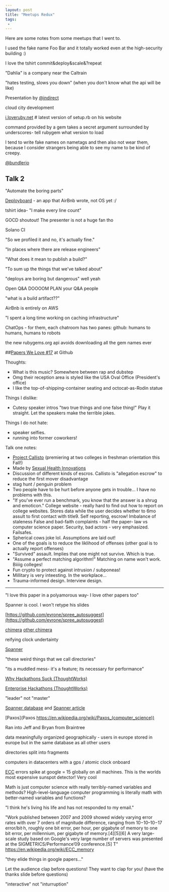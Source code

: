 ```yaml
---
layout: post
title: "Meetups Redux"
tags:
 -
---
```


Here are some notes from some meetups that I went to.

I used the fake name Foo Bar and it totally worked even at the high-security building :)

I love the tshirt commit&deploy&scale&?repeat

"Dahlia" is a company near the Caltrain

"hates testing, slows you down" (when you don't know what the api will be like)

Presentation by [@indirect](https://twitter.com/indirect)

cloud city development

[i.loveruby.net](http://i.loveruby.net/en/projects/) # latest version of setup.rb on his website


command provided by a gem takes a secret argument surrounded by underscores- tell rubygem what version to load

I tend to write fake names on nametags and then also not wear them, because I consider strangers being able to see my name to be kind of creepy.

[@bundlerio](https://twitter.com/@bundlerio)


## Talk 2

"Automate the boring parts"

[Deployboard](https://blog.newrelic.com/2015/12/15/airbnb-democratic-deploys-futurestack15-video/) - an app that AirBnb wrote, not OS yet :/

tshirt idea- "I make every line count"

GOCD shoutout! The presenter is not a huge fan tho

Solano CI

"So we profiled it and no, it's actually fine."

"In places where there are release engineers"

"What does it mean to publish a build?"

"To sum up the things that we've talked about"

"deploys are boring but dangerous" well yeah

Open Q&A DOOOOM
PLAN your Q&A people

"what is a build artifact??"

AirBnb is entirely on AWS

"I spent a long time working on caching infrastructure"

ChatOps - for them, each chatroom has two panes: github: humans to humans, humans to robots

the new rubygems.org api avoids downloading all the gem names ever


##[Papers We Love #17](http://www.meetup.com/papers-we-love-too/events/220795969/) at Github

Thoughts:

* What is this music? Somewhere between rap and dubstep
* Omg their reception area is styled like the USA Oval Office (President's office)
* I like the top-of-shipping-container seating and octocat-as-Rodin statue


Things I dislike:

* Cutesy speaker intros "two true things and one false thing!" Play it straight. Let the speakers make the terrible jokes.

Things I do not hate:

* speaker selfies.
* running into former coworkers!

Talk one notes:

* [Project Callisto](https://www.projectcallisto.org) (premiering at two colleges in freshman orientation this Fall!)
* Made by [Sexual Health Innovations](https://www.sexualhealthinnovations.org/)
* Discussion of different kinds of escros. Callisto is "allegation escrow" to reduce the first mover disadvantage
* stag hunt / penguin problem
* Two people have to be hurt before anyone gets in trouble... I have no problems with this.
* "If you've ever run a benchmark, you know that the answer is a shrug and emoticon."
College website - really hard to find out how to report on college websites. Stores data while the user decides whether to
6mo assult to first contact with title9. Self reporting, escrow!
Imbalance of staleness
False and bad-faith complaints - half the paper- law vs computer science paper. Security, bad actors - very emphasized. Failsafes.
* Spherical cows joke lol. Assumptions are laid out!
* One of the goals is to reduce the liklihood of offenses (other goal is to actually report offenses)
* "Survived" assault. Implies that one might not survive. Which is true.
* "Assume a perfect matching algorithm!" Matching on name won't work. Biiiig colleges!
* Fun crypto to protect against intrusion / subponeas!
* Millitary is very inteesting. In the workplace...
* Trauma-informed design. Interview design.


----


"I love this paper in a polyamorous way- I love other papers too"

Spanner is cool. I won't retype his slides

[https://github.com/evrone/spree_autosuggest](https://github.com/evrone/spree_autosuggest)

[chimera](http://www.heromachine.com/wp-content/uploads/2012/10/Chimera.jpg)  [other chimera](http://img4.wikia.nocookie.net/__cb20130104184238/finalfantasy/images/f/f2/Dhorme_Chimera_FFV_Art.jpg)

reifying clock undertainty

[Spanner](https://jaxenter.com/google-publishes-details-of-internal-database-spanner-104945.html)

"these weird things that we call directories"

"its a muddled mess- it's a feature; its necessary for performance"

[Why Hackathons Suck (ThoughtWorks)](http://www.thoughtworks.com/insights/blog/why-hackathons-suck)

[Enterprise Hackathons (ThoughtWorks)](http://www.thoughtworks.com/insights/blog/hackathons-enterprise)

"leader" not "master"

[Spanner database](https://en.wikipedia.org/wiki/Spanner_(database)) and [Spanner article](https://jaxenter.com/google-publishes-details-of-internal-database-spanner-104945.html)

[Paxos](Paxos https://en.wikipedia.org/wiki/Paxos_(computer_science))

Ran into Jeff and Bryan from Braintree

data meaningfully organized geographically - users in europe stored in europe but in the same database as all other users

directories split into fragments

computers in datacenters with a gps / atomic clock onboard

[ECC](https://en.wikipedia.org/wiki/ECC_memory) errors spike at google = 15 globally on all machines. This is the worlds most expensive sunspot detector! Very cool

Math is just computer science with really terribly-named variables and methods? High-level-language computer programming is literally math with better-named variables and functions?

"I think he's living his life and has not responded to my email."

"Work published between 2007 and 2009 showed widely varying error rates with over 7 orders of magnitude difference, ranging from 10−10–10−17 error/bit·h, roughly one bit error, per hour, per gigabyte of memory to one bit error, per millennium, per gigabyte of memory.[4][5][6] A very large-scale study based on Google's very large number of servers was presented at the SIGMETRICS/Performance’09 conference.[5] T" https://en.wikipedia.org/wiki/ECC_memory


"they elide things in google papers..."

Let the audience clap before questions! They want to clap for you! (have the thanks slide before questions)

"interactive" not "inturruption"
